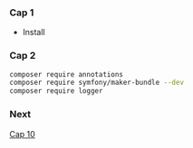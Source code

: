 ### Cap 1

* Install

### Cap 2

```bash
composer require annotations
composer require symfony/maker-bundle --dev
composer require logger
```

### Next

[Cap 10](https://www.youtube.com/watch?v=Pu4Ua8XQRyA)
